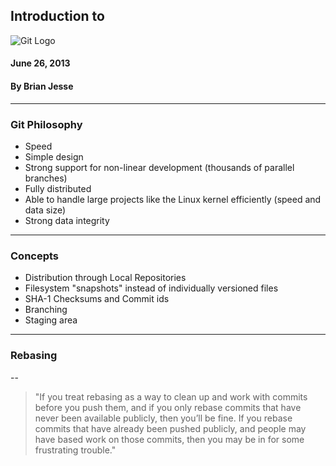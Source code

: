 ## Introduction to
![Git Logo](/img/Git-Logo-1788C.png)
#### June 26, 2013
#### By Brian Jesse

---

### Git Philosophy
* Speed
* Simple design
* Strong support for non-linear development (thousands of parallel branches)
* Fully distributed
* Able to handle large projects like the Linux kernel efficiently (speed and data size)
* Strong data integrity

---

### Concepts
* Distribution through Local Repositories
* Filesystem "snapshots" instead of individually versioned files
* SHA-1 Checksums and Commit ids
* Branching
* Staging area

---

### Rebasing

--

> "If you treat rebasing as a way to clean up and work with commits before you push them, and if you only rebase commits that have never been available publicly, then you’ll be fine. If you rebase commits that have already been pushed publicly, and people may have based work on those commits, then you may be in for some frustrating trouble."
